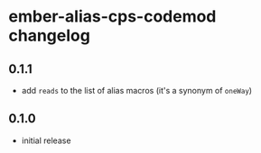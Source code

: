 # ember-alias-cps-codemod changelog

## 0.1.1

- add `reads` to the list of alias macros (it's a synonym of `oneWay`)

## 0.1.0

- initial release
